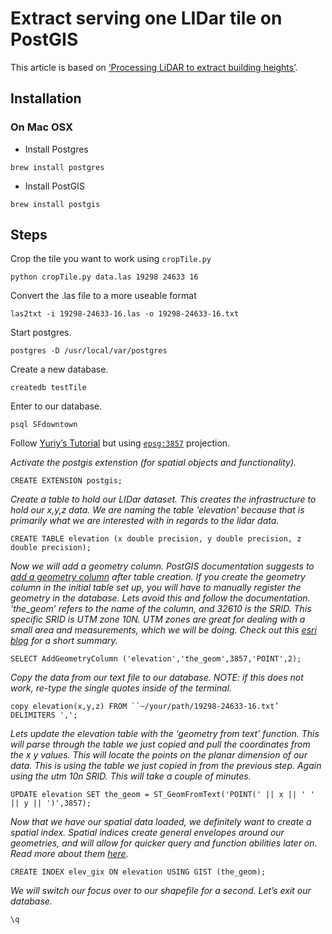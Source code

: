 # Extract serving one LIDar tile on PostGIS 

This article is based on [‘Processing LiDAR to extract building heights’](https://gist.github.com/YKCzoli/3605e014b8ed09a571e5).

## Installation

### On Mac OSX

- Install Postgres

```brew install postgres```

- Install PostGIS

```brew install postgis```

## Steps

Crop the tile you want to work using ```cropTile.py```

	python cropTile.py data.las 19298 24633 16

Convert the .las file to a more useable format

	las2txt -i 19298-24633-16.las -o 19298-24633-16.txt

Start postgres.

	postgres -D /usr/local/var/postgres  

Create a new database.

	createdb testTile

Enter to our database.

	psql SFdowntown

Follow [Yuriy’s Tutorial](https://gist.github.com/YKCzoli/3605e014b8ed09a571e5) but using [```epsg:3857```](http://epsg.io/3857) projection.

_Activate the postgis extenstion (for spatial objects and functionality)._

	CREATE EXTENSION postgis;

_Create a table to hold our LIDar dataset. This creates the infrastructure to hold our x,y,z data. We are naming the table ‘elevation’ because that is primarily what we are interested with in regards to the lidar data._

	CREATE TABLE elevation (x double precision, y double precision, z double precision);

_Now we will add a geometry column. PostGIS documentation suggests to [add a geometry column](http://postgis.refractions.net/docs/AddGeometryColumn.html) after table creation. If you create the geometry column in the initial table set up, you will have to manually register the geometry in the database. Lets avoid this and follow the documentation. ‘the_geom’ refers to the name of the column, and 32610 is the SRID. This specific SRID is UTM zone 10N. UTM zones are great for dealing with a small area and measurements, which we will be doing. Check out this [esri blog](http://blogs.esri.com/esri/arcgis/2010/03/05/measuring-distances-and-areas-when-your-map-uses-the-mercator-projection/) for a short summary._

	SELECT AddGeometryColumn ('elevation','the_geom',3857,'POINT',2);

_Copy the data from our text file to our database. NOTE: if this does not work, re-type the single quotes inside of the terminal._

	copy elevation(x,y,z) FROM ``~/your/path/19298-24633-16.txt’ DELIMITERS ',';

_Lets update the elevation table with the ‘geometry from text’ function. This will parse through the table we just copied and pull the coordinates from the x y values. This will locate the points on the planar dimension of our data. This is using the table we just copied in from the previous step. Again using the utm 10n SRID. This will take a couple of minutes._

	UPDATE elevation SET the_geom = ST_GeomFromText('POINT(' || x || ' ' || y || ')',3857);

_Now that we have our spatial data loaded, we definitely want to create a spatial index. Spatial indices create general envelopes around our geometries, and will allow for quicker query and function abilities later on. Read more about them [here](http://revenant.ca/www/postgis/workshop/indexing.html)._

	CREATE INDEX elev_gix ON elevation USING GIST (the_geom);

_We will switch our focus over to our shapefile for a second. Let’s exit our database._

	\q
	 